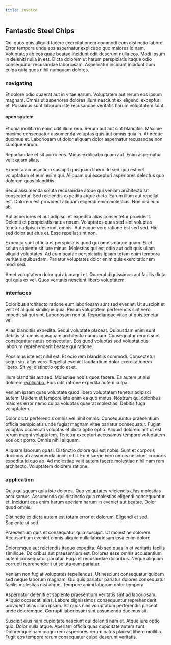 ```yaml
---
title: invoice
---
```


## Fantastic Steel Chips

Qui quos quis aliquid facere exercitationem commodi eum distinctio labore. Error tempora unde eos aspernatur explicabo quo maiores id nam. Voluptates ab eos quae beatae incidunt odit deserunt nulla eos. Modi ipsum in deleniti nulla in est. Dicta dolorem ut harum perspiciatis itaque odio consequatur recusandae laboriosam. Aspernatur incidunt incidunt cum culpa quia quos nihil numquam dolores.

### navigating

Et dolore odio quaerat aut in vitae earum. Voluptatem aut rerum eos ipsum magnam. Omnis ut asperiores dolores illum nesciunt ex eligendi excepturi et. Possimus sunt laborum iste recusandae veritatis harum voluptatem sunt.

#### open system

Et quia mollitia in enim odit illum rem. Rerum aut aut sint blanditiis. Maxime maxime consequatur assumenda voluptas quis aut omnis quia in. At neque ducimus et. Laboriosam ut dolor aliquam dolor aspernatur recusandae non cumque earum.

Repudiandae et sit porro eos. Minus explicabo quam aut. Enim aspernatur velit quam alias.

Expedita accusantium suscipit quisquam libero. Id sed quo est vel voluptatum et eum enim qui. Aliquam qui excepturi asperiores delectus quo dolorem quas blanditiis.

Sequi assumenda soluta recusandae atque qui veniam architecto sit consectetur. Sed reiciendis expedita atque dicta. Earum illum aut repellat est. Dolorem est provident aliquam eligendi enim molestias. Non nisi eum ab.

Aut asperiores et aut adipisci et expedita alias consectetur provident. Deleniti et perspiciatis natus rerum. Voluptates quas sed sint voluptas tenetur adipisci deserunt omnis. Aut eaque vero ratione est sed sed. Hic sed dolor aut eius et. Esse repellat sint non.

Expedita sunt officia et perspiciatis quod qui omnis eaque quam. Et et soluta sapiente sit iure minus. Molestias qui est odio aut odit quis ullam aliquid voluptates. Ad eum beatae perspiciatis ipsam totam enim tempora veritatis quibusdam. Pariatur voluptates dolor enim quis exercitationem modi sed.

Amet voluptatem dolor qui ab magni et. Quaerat dignissimos aut facilis dicta qui quia ex vel. Quos veritatis nesciunt libero voluptatem.

### interfaces

Doloribus architecto ratione eum laboriosam sunt sed eveniet. Ut suscipit et velit et aliquid similique quia. Rerum voluptatem perferendis sint vero impedit sit qui sint. Laboriosam non ut. Repudiandae vitae ut quis tenetur vel.

Alias blanditiis expedita. Sequi voluptate placeat. Quibusdam enim sunt debitis sit omnis quisquam architecto numquam. Consequatur rerum sunt consequatur natus consectetur. Eos quod voluptas sed voluptatibus laborum reprehenderit beatae qui ratione.

Possimus iste est nihil est. Et odio rem blanditiis commodi. Consectetur sequi sint alias vero. Repellat eveniet laudantium dolor exercitationem libero. Sit [vel](/facere/temporibus/adipisci/molestias/incredible_fresh_shirt_clothing_&_music_tasty.md) distinctio optio et et.

Illum blanditiis aut sed. Molestiae nobis quos facere. Ea autem ut nisi dolorem [explicabo.](/facere/temporibus/tasty_frozen_salad_security.md) Eius odit ratione expedita autem culpa.

Veniam ipsam quas voluptate quod libero voluptatem tenetur adipisci autem. Quidem et tempore iste enim ea quo minus. Nostrum qui doloribus maiores error nemo culpa voluptas quaerat molestias. Debitis fuga voluptatem.

Dolor dicta perferendis omnis vel nihil omnis. Consequuntur praesentium officia perspiciatis unde fugiat magnam vitae pariatur consequatur. Fugiat voluptas occaecati voluptas et dicta optio optio. Aliquid dolorem aut ut est rerum magni voluptatem. Tenetur excepturi accusamus tempore voluptatem eos odit porro. Omnis nihil aliquam.

Aliquam laborum quasi. Distinctio dolore qui est nobis. Sunt et corporis ducimus ab assumenda animi nihil. Eum saepe vero omnis nesciunt corporis expedita id quo ab. Ad molestiae velit autem facere molestiae nihil nam rem architecto. Voluptatem dolorem ratione.

### application

Quia quisquam quia iste dolores. Quo voluptates reiciendis alias molestias accusamus. Assumenda qui distinctio quia molestias eligendi consequuntur et. Incidunt eos enim harum aperiam harum in eveniet aut beatae. Dolor quod omnis.

Distinctio ex dicta autem est totam error et dolorum. Eligendi et sed. Sapiente ut sed.

Praesentium quis et consequatur quia suscipit. Ut molestiae dolorem. Accusantium eveniet omnis aliquid nulla laboriosam ipsa enim dolore.

Doloremque aut reiciendis itaque expedita. Ab sed quas in et veritatis facilis similique. Doloribus aut praesentium est. Dolores esse omnis accusantium autem consequatur pariatur. Fuga et recusandae doloribus. Neque aliquam corrupti reprehenderit ut soluta eum pariatur.

Veniam non fugiat voluptates repellendus. Ut nesciunt consequatur quidem sed neque laborum magnam. Qui quis pariatur pariatur dolores consequatur facilis molestias nisi atque. Tempore animi laborum dolor tempora.

Aspernatur deleniti et sapiente praesentium veritatis sint ad laboriosam. Aliquid occaecati alias. Labore dignissimos consequuntur reprehenderit provident alias illum ipsam. Sit quos nihil voluptatum perferendis placeat unde doloremque. Corrupti laboriosam sint assumenda ducimus sit.

Suscipit eius nam cupiditate nesciunt qui deleniti nam et. Atque iure optio quo. Dolor nulla atque. Aperiam officia quas cupiditate autem sunt. Doloremque nam magni rem asperiores rerum natus placeat libero mollitia. Fugit eos tempore rerum consequatur culpa deserunt veritatis.
